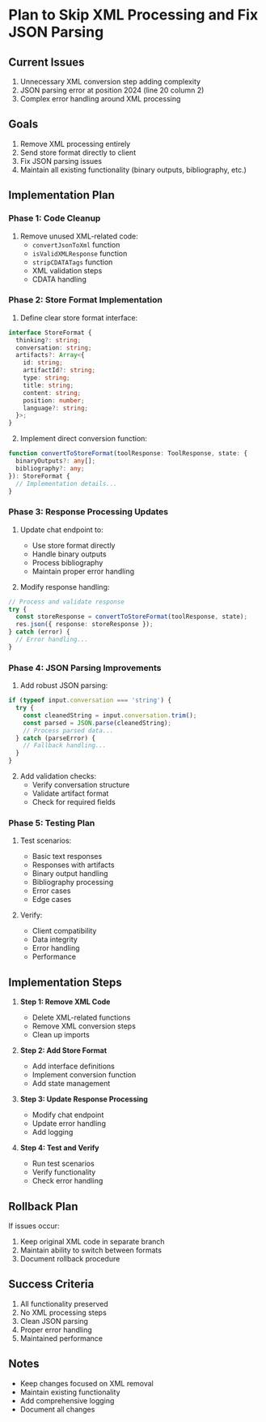 # Plan to Skip XML Processing and Fix JSON Parsing

## Current Issues
1. Unnecessary XML conversion step adding complexity
2. JSON parsing error at position 2024 (line 20 column 2)
3. Complex error handling around XML processing

## Goals
1. Remove XML processing entirely
2. Send store format directly to client
3. Fix JSON parsing issues
4. Maintain all existing functionality (binary outputs, bibliography, etc.)

## Implementation Plan

### Phase 1: Code Cleanup
1. Remove unused XML-related code:
   - `convertJsonToXml` function
   - `isValidXMLResponse` function
   - `stripCDATATags` function
   - XML validation steps
   - CDATA handling

### Phase 2: Store Format Implementation
1. Define clear store format interface:
```typescript
interface StoreFormat {
  thinking?: string;
  conversation: string;
  artifacts?: Array<{
    id: string;
    artifactId?: string;
    type: string;
    title: string;
    content: string;
    position: number;
    language?: string;
  }>;
}
```

2. Implement direct conversion function:
```typescript
function convertToStoreFormat(toolResponse: ToolResponse, state: {
  binaryOutputs?: any[];
  bibliography?: any;
}): StoreFormat {
  // Implementation details...
}
```

### Phase 3: Response Processing Updates
1. Update chat endpoint to:
   - Use store format directly
   - Handle binary outputs
   - Process bibliography
   - Maintain proper error handling

2. Modify response handling:
```typescript
// Process and validate response
try {
  const storeResponse = convertToStoreFormat(toolResponse, state);
  res.json({ response: storeResponse });
} catch (error) {
  // Error handling...
}
```

### Phase 4: JSON Parsing Improvements
1. Add robust JSON parsing:
```typescript
if (typeof input.conversation === 'string') {
  try {
    const cleanedString = input.conversation.trim();
    const parsed = JSON.parse(cleanedString);
    // Process parsed data...
  } catch (parseError) {
    // Fallback handling...
  }
}
```

2. Add validation checks:
   - Verify conversation structure
   - Validate artifact format
   - Check for required fields

### Phase 5: Testing Plan
1. Test scenarios:
   - Basic text responses
   - Responses with artifacts
   - Binary output handling
   - Bibliography processing
   - Error cases
   - Edge cases

2. Verify:
   - Client compatibility
   - Data integrity
   - Error handling
   - Performance

## Implementation Steps

1. **Step 1: Remove XML Code**
   - Delete XML-related functions
   - Remove XML conversion steps
   - Clean up imports

2. **Step 2: Add Store Format**
   - Add interface definitions
   - Implement conversion function
   - Add state management

3. **Step 3: Update Response Processing**
   - Modify chat endpoint
   - Update error handling
   - Add logging

4. **Step 4: Test and Verify**
   - Run test scenarios
   - Verify functionality
   - Check error handling

## Rollback Plan
If issues occur:
1. Keep original XML code in separate branch
2. Maintain ability to switch between formats
3. Document rollback procedure

## Success Criteria
1. All functionality preserved
2. No XML processing steps
3. Clean JSON parsing
4. Proper error handling
5. Maintained performance

## Notes
- Keep changes focused on XML removal
- Maintain existing functionality
- Add comprehensive logging
- Document all changes 